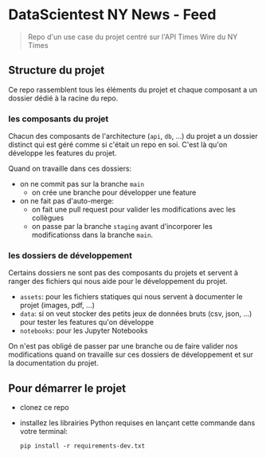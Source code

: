 # DataScientest NY News - Feed

> Repo d'un use case du projet centré sur l'API Times Wire du NY Times

## Structure du projet

Ce repo rassemblent tous les éléments du projet et chaque composant a un dossier dédié à la racine du repo.

### les composants du projet 

Chacun des composants de l'architecture (`api`, `db`, ...) du projet a un dossier distinct qui est géré comme si c'était un repo en soi. C'est là qu'on développe les features du projet.

Quand on travaille dans ces dossiers:

  - on ne commit pas sur la branche `main` 
    - on crée une branche pour développer une feature
  - on ne fait pas d'auto-merge:
    - on fait une pull request pour valider les modifications avec les collègues
    - on passe par la branche `staging` avant d'incorporer les modificationss dans la branche `main`. 

### les dossiers de développement

Certains dossiers ne sont pas des composants du projets et servent à ranger des fichiers qui nous aide pour le développement du projet.

- `assets`: pour les fichiers statiques qui nous servent à documenter le projet (images, pdf, ...)
- `data`: si on veut stocker des petits jeux de données bruts (csv, json, ...) pour tester les features qu'on développe
- `notebooks`: pour les Jupyter Notebooks

On n'est pas obligé de passer par une branche ou de faire valider nos modifications quand on travaille sur ces dossiers de développement et sur la documentation du projet.

## Pour démarrer le projet

- clonez ce repo
- installez les librairies Python requises en lançant cette commande dans votre terminal:

  ```shell
  pip install -r requirements-dev.txt 
  ```


